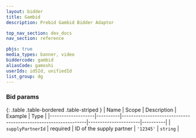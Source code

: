 ```yaml
---
layout: bidder
title: Gambid
description: Prebid Gambid Bidder Adaptor

top_nav_section: dev_docs
nav_section: reference

pbjs: true
media_types: banner, video
biddercode: gambid
aliasCode: gamoshi
userIds: id5Id, unifiedId
list_group: dg
---
```


### Bid params

{: .table .table-bordered .table-striped }
| Name              | Scope    | Description                                                   | Example              | Type     |
|-------------------|----------|---------------------------------------------------------------|----------------------|----------|
| `supplyPartnerId` | required | ID of the supply partner | `'12345'`            | `string` |

